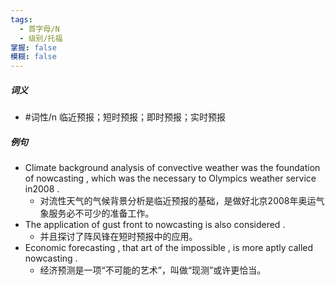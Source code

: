 ```yaml
---
tags:
  - 首字母/N
  - 级别/托福
掌握: false
模糊: false
---
```

##### 词义
- #词性/n  临近预报；短时预报；即时预报；实时预报
##### 例句
- Climate background analysis of convective weather was the foundation of nowcasting , which was the necessary to Olympics weather service in2008 .
	- 对流性天气的气候背景分析是临近预报的基础，是做好北京2008年奥运气象服务必不可少的准备工作。
- The application of gust front to nowcasting is also considered .
	- 并且探讨了阵风锋在短时预报中的应用。
- Economic forecasting , that art of the impossible , is more aptly called nowcasting .
	- 经济预测是一项“不可能的艺术”，叫做“现测”或许更恰当。
